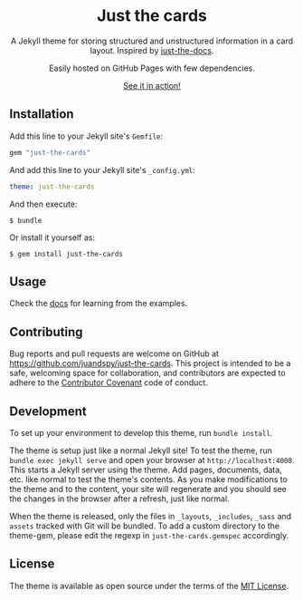 <div align="center">
<h1>Just the cards</h1>
    
A Jekyll theme for storing structured and unstructured information in a card layout. Inspired by <a href="https://github.com/just-the-docs/just-the-docs/">just-the-docs</a>.

Easily hosted on GitHub Pages with few dependencies.

<a href="https://juandspy.github.io/just-the-cards/">See it in action!</a>
</div>
    
## Installation

Add this line to your Jekyll site's `Gemfile`:

```ruby
gem "just-the-cards"
```

And add this line to your Jekyll site's `_config.yml`:

```yaml
theme: just-the-cards
```

And then execute:

    $ bundle

Or install it yourself as:

    $ gem install just-the-cards

## Usage

Check the [docs](https://juandspy.github.io/just-the-cards/docs/) for learning from the examples.

## Contributing

Bug reports and pull requests are welcome on GitHub at https://github.com/juandspy/just-the-cards. This project is intended to be a safe, welcoming space for collaboration, and contributors are expected to adhere to the [Contributor Covenant](http://contributor-covenant.org) code of conduct.

## Development

To set up your environment to develop this theme, run `bundle install`.

The theme is setup just like a normal Jekyll site! To test the theme, run `bundle exec jekyll serve` and open your browser at `http://localhost:4000`. This starts a Jekyll server using the theme. Add pages, documents, data, etc. like normal to test the theme's contents. As you make modifications to the theme and to the content, your site will regenerate and you should see the changes in the browser after a refresh, just like normal.

When the theme is released, only the files in `_layouts`, `_includes`, `_sass` and `assets` tracked with Git will be bundled.
To add a custom directory to the theme-gem, please edit the regexp in `just-the-cards.gemspec` accordingly.

## License

The theme is available as open source under the terms of the [MIT License](https://opensource.org/licenses/MIT).

